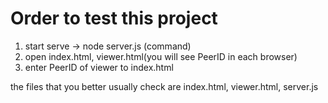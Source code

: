 # Order to test this project
1. start serve -> node server.js (command)
2. open index.html, viewer.html(you will see PeerID in each browser)
3. enter PeerID of viewer to index.html


the files that you better usually check are index.html, viewer.html, server.js





